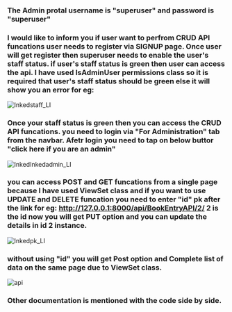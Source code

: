 ### The Admin protal username is "superuser" and password is "superuser"

### I would like to inform you if user want to perfrom CRUD API funcations user needs to register via SIGNUP page. Once user will get register then superuser needs to enable the user's staff status. if user's staff status is green then user can access the api. I have used IsAdminUser permissions class so it is required that user's staff status should be green else it will show you an error for eg: 
![Inkedstaff_LI](https://user-images.githubusercontent.com/81191373/142484577-578c2cb7-5424-4188-9d71-0ac7899b9053.jpg)

### Once your staff status is green then you can access the CRUD API funcations. you need to login via "For Administration" tab from the navbar. Afetr login you need to tap on below buttor "click here if you are an admin" 
![InkedInkedadmin_LI](https://user-images.githubusercontent.com/81191373/142486102-dfc3939f-be89-4a52-8b29-7d130f82fad4.jpg)

### you can access POST and GET funcations from a single page because I have used ViewSet class and if you want to use UPDATE and DELETE funcation you need to enter "id" pk after the link for eg: http://127.0.0.1:8000/api/BookEntryAPI/2/ 2 is the id now you will get PUT option and you can update the details in id 2 instance.
![Inkedpk_LI](https://user-images.githubusercontent.com/81191373/142487045-008abb4b-6831-4de9-85ef-c43b611e6481.jpg)

### without using "id" you will get Post option and Complete list of data on the same page due to ViewSet class.
![api](https://user-images.githubusercontent.com/81191373/142488822-6f47f13b-f724-4f33-a230-a1cd5b961dba.png)


### Other documentation is mentioned with the code side by side.

